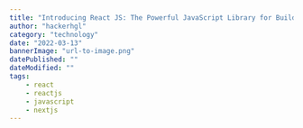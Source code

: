 ```yaml
---
title: "Introducing React JS: The Powerful JavaScript Library for Building User Interfaces"
author: "hackerhgl"
category: "technology"
date: "2022-03-13"
bannerImage: "url-to-image.png"
datePublished: ""
dateModified: ""
tags:
    - react
    - reactjs
    - javascript
    - nextjs
---
```


